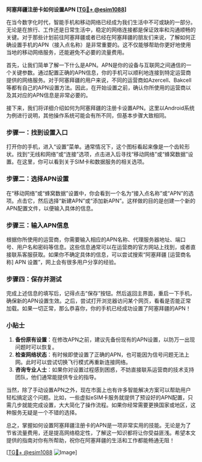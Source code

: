 **阿塞拜疆注册卡如何设置APN [[TG💪+ @esim1088](https://t.me/s/esim1088)]**

在当今数字化时代，智能手机和移动网络已经成为我们生活中不可或缺的一部分。无论是在旅行、工作还是日常生活中，稳定的网络连接都是保证效率和沟通顺畅的关键。对于那些计划前往阿塞拜疆或者已经在阿塞拜疆的朋友们来说，了解如何正确设置手机的APN（接入点名称）是非常重要的。这不仅能够帮助你更好地使用当地的移动网络服务，还能避免不必要的流量费用。

首先，让我们简单了解一下什么是APN。APN是你的设备与互联网之间通信的一个关键参数。通过配置正确的APN信息，你的手机可以顺利地连接到特定运营商提供的网络服务。对于阿塞拜疆的用户来说，不同的运营商如Azercell、Bakcell等都有自己的APN设置方法。因此，在开始设置之前，确认你所使用的运营商以及其对应的APN信息是非常必要的。

接下来，我们将详细介绍如何为阿塞拜疆的注册卡设置APN。这里以Android系统为例进行说明，其他操作系统可能会有所不同，但基本步骤大致相同。

### 步骤一：找到设置入口

打开你的手机，进入“设置”菜单。通常情况下，这个图标看起来像是一个齿轮形状。找到“无线和网络”或“连接”选项，点击进入后寻找“移动网络”或“蜂窝数据”设置。在这里，你可以看到关于SIM卡和数据服务的相关选项。

### 步骤二：选择APN设置

在“移动网络”或“蜂窝数据”设置中，你会看到一个名为“接入点名称”或“APN”的选项。点击它，然后选择“新建APN”或“添加新APN”。这样做的目的是创建一个新的APN配置文件，以便输入具体的信息。

### 步骤三：输入APN信息

根据你所使用的运营商，你需要输入相应的APN名称、代理服务器地址、端口号、用户名和密码等信息。这些信息通常可以在运营商的官方网站上找到，或者直接联系客服获取。如果你不确定具体的信息，可以尝试搜索“阿塞拜疆 [运营商名称] APN 设置”，网上会有很多用户分享的经验。

### 步骤四：保存并测试

完成上述信息的填写后，记得点击“保存”按钮。然后返回主界面，重启一下手机，确保新的APN设置生效。之后，尝试打开浏览器访问某个网页，看看是否能正常加载。如果一切正常，那么恭喜你，你的手机已经成功设置了阿塞拜疆的APN！

### 小贴士

1. **备份原有设置**：在修改APN之前，建议先备份现有的APN设置，以防万一出现问题时可以恢复。
2. **检查网络状态**：有时候即使设置了正确的APN，也可能因为信号问题无法上网。此时可以尝试切换飞行模式再重新连接网络。
3. **咨询专业人士**：如果你对设置过程感到困惑，不妨直接联系运营商的技术支持团队，他们通常能提供专业的指导。

当然，除了手动设置APN之外，现在市面上也有许多智能解决方案可以帮助用户轻松搞定这个问题。比如，一些虚拟eSIM卡服务就提供了预设好的APN配置，只需几步就能完成设置，大大简化了操作流程。如果你经常需要更换国家或地区，这种服务无疑是一个不错的选择。

总之，掌握如何设置阿塞拜疆注册卡的APN是一项非常实用的技能。无论是为了节省流量费用，还是提高网络稳定性，了解这一知识都将让你受益匪浅。希望本文提供的指南对你有所帮助，祝你在阿塞拜疆的生活和工作都能畅通无阻！

[[TG💪+ @esim1088](https://t.me/s/esim1088) ![Image](https://i.postimg.cc/4NQfJmqS/Snipaste-2025-05-13-00-14-12.png)]